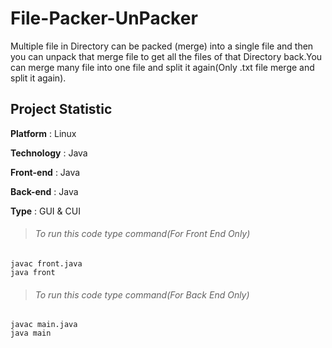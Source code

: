 # File-Packer-UnPacker

Multiple file in Directory can be packed (merge) into a single file and then you can unpack that merge file to get all the files of that Directory back.You can merge many file into one file and split it again(Only .txt file merge and split it again).


## Project Statistic

**Platform** : Linux

**Technology** : Java

**Front-end** : Java

**Back-end** : Java

**Type** : GUI & CUI


>###### To run this code type command(For Front End Only)
  
  	javac front.java
  	java front
  	

>###### To run this code type command(For Back End Only)  	

	javac main.java
	java main
 
  	
